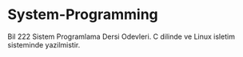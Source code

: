 # System-Programming
Bil 222 Sistem Programlama Dersi Odevleri.
C dilinde ve Linux isletim sisteminde yazilmistir.
